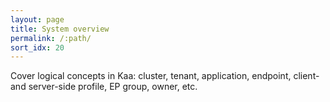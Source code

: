 ```yaml
---
layout: page
title: System overview
permalink: /:path/
sort_idx: 20
---
```


Cover logical concepts in Kaa: cluster, tenant, application, endpoint, client- and server-side profile, EP group, owner, etc.
